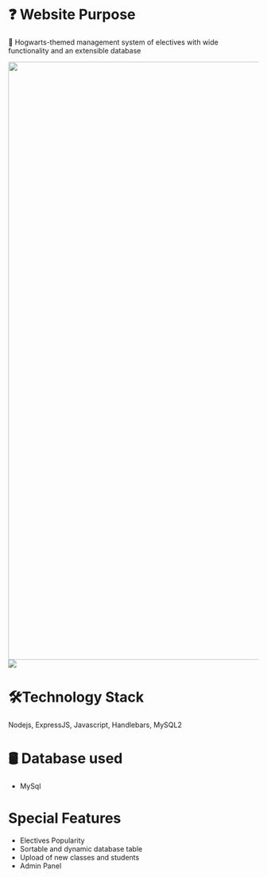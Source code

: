 <h1>❓ Website Purpose</h1>
<p>🔮 Hogwarts-themed management system of electives with wide functionality and an extensible database</p>
<img style="height:1200" src="https://github.com/AlexaBailey/CourseWork/assets/93386868/958854f4-70d6-4557-b8fa-f22ca2d93131"/>
<img src="https://github.com/AlexaBailey/CourseWork/assets/93386868/e05e97ba-dd8c-4703-8028-d0d48ad1df68"/>
<h1>🛠️Technology Stack</h1>
<p>Nodejs, ExpressJS, Javascript, Handlebars, MySQL2</p>
<h1>🛢️ Database used</h1>
<ul>
<li>MySql</li>
</ul>
<h1>Special Features</h1>
<ul>
  <li>Electives Popularity </li>
  <li>Sortable and dynamic database table</li>
  <li>Upload of new classes and students</li>
  <li>Admin Panel</li>
</ul>

